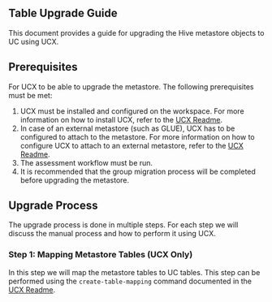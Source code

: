 ## Table Upgrade Guide
This document provides a guide for upgrading the Hive metastore objects to UC using UCX.

## Prerequisites
For UCX to be able to upgrade the metastore. The following prerequisites must be met:
1. UCX must be installed and configured on the workspace. For more information on how to install UCX, refer to the [UCX Readme](../README.md).
2. In case of an external metastore (such as GLUE), UCX has to be configured to attach to the metastore. For more information on how to configure UCX to attach to an external metastore, refer to the [UCX Readme](../README.md).
3. The assessment workflow must be run.
4. It is recommended that the group migration process will be completed before upgrading the metastore.

## Upgrade Process
The upgrade process is done in multiple steps. For each step we will discuss the manual process and how to perform it using UCX.

### Step 1: Mapping Metastore Tables (UCX Only)
In this step we will map the metastore tables to UC tables.
This step can be performed using the `create-table-mapping` command documented in the [UCX Readme](../README.md#create-table-mapping-command).



